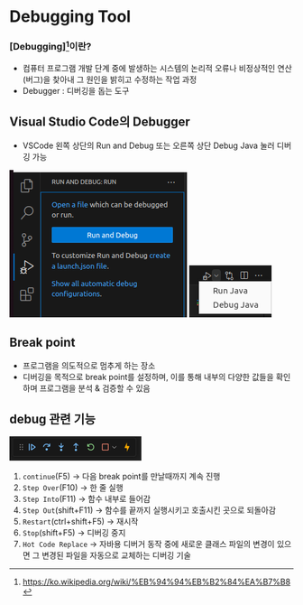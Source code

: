 # Debugging Tool

### [Debugging][^debug]이란?
- 컴퓨터 프로그램 개발 단계 중에 발생하는 시스템의 논리적 오류나 비정상적인 연산(버그)을 찾아내 그 원인을 밝히고 수정하는 작업 과정
- Debugger : 디버깅을 돕는 도구

## Visual Studio Code의 Debugger
- VSCode 왼쪽 상단의 Run and Debug 또는 오른쪽 상단 Debug Java 눌러 디버깅 가능

![Run and Debug](./images/debugging1.png)
![Debug Java](./images/debugging2.png)

## Break point
- 프로그램을 의도적으로 멈추게 하는 장소
- 디버깅을 목적으로 break point를 설정하며, 이를 통해 내부의 다양한 값들을 확인하며 프로그램을 분석 & 검증할 수 있음

## debug 관련 기능

![Debugger](./images/debugger.png)

1. `continue`(F5) -> 다음 break point를 만날때까지 계속 진행
2. `Step Over`(F10) -> 한 줄 실행
3. `Step Into`(F11) -> 함수 내부로 들어감
4. `Step Out`(shift+F11) -> 함수를 끝까지 실행시키고 호출시킨 곳으로 되돌아감 
5. `Restart`(ctrl+shift+F5) -> 재시작 
6. `Stop`(shift+F5) -> 디버깅 중지
7. `Hot Code Replace` -> 자바용 디버거 동작 중에 새로운 클래스 파일의 변경이 있으면 그 변경된 파일을 자동으로 교체하는 디버깅 기술

[^debug]: https://ko.wikipedia.org/wiki/%EB%94%94%EB%B2%84%EA%B7%B8